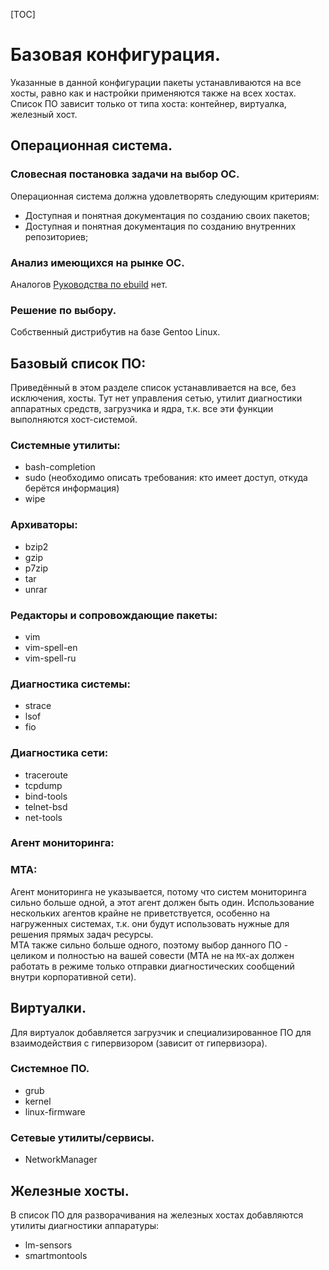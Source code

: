 [TOC]

Базовая конфигурация.
=====================

Указанные в данной конфигурации пакеты устанавливаются на все хосты, равно как и настройки применяются также на всех хостах. Список ПО зависит только от типа хоста: контейнер, виртуалка, железный хост.

## Операционная система.

### Словесная постановка задачи на выбор ОС.

Операционная система должна удовлетворять следующим критериям:

* Доступная и понятная документация по созданию своих пакетов;
* Доступная и понятная документация по созданию внутренних репозиториев;

### Анализ имеющихся на рынке ОС.

Аналогов [Руководства по ebuild](https://devmanual.gentoo.org/) нет.

### Решение по выбору.

Собственный дистрибутив на базе Gentoo Linux.

## Базовый список ПО:

Приведённый в этом разделе список устанавливается на все, без исключения, хосты. Тут нет управления сетью, утилит диагностики аппаратных средств, загрузчика и ядра, т.к. все эти функции выполняются хост-системой.

### Системные утилиты:

* bash-completion
* sudo (необходимо описать требования: кто имеет доступ, откуда берётся информация)
* wipe

### Архиваторы:

* bzip2
* gzip
* p7zip
* tar
* unrar

### Редакторы и сопровождающие пакеты:

* vim
* vim-spell-en
* vim-spell-ru

### Диагностика системы:

* strace
* lsof
* fio

### Диагностика сети:

* traceroute
* tcpdump
* bind-tools
* telnet-bsd
* net-tools

### Агент мониторинга:

### MTA:

Агент мониторинга не указывается, потому что систем мониторинга сильно больше одной, а этот агент должен быть один. Использование нескольких агентов крайне не приветствуется, особенно на нагруженных системах, т.к. они будут использовать нужные для решения прямых задач ресурсы.<BR>
MTA также сильно больше одного, поэтому выбор данного ПО - целиком и полностью на вашей совести (MTA не на `MX`-ах должен работать в режиме только отправки диагностических сообщений внутри корпоративной сети).

## Виртуалки.

Для виртуалок добавляется загрузчик и специализированное ПО для взаимодействия с гипервизором (зависит от гипервизора).

### Системное ПО.

* grub
* kernel
* linux-firmware

### Сетевые утилиты/сервисы.

* NetworkManager

## Железные хосты.

В список ПО для разворачивания на железных хостах добавляются утилиты диагностики аппаратуры:
* lm-sensors
* smartmontools
